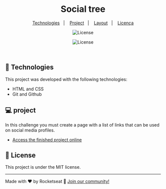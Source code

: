 <h1 align="center"> Social tree </h1>

<p align="center">
  <a href="#-tecnologias">Technologies</a>&nbsp;&nbsp;&nbsp;|&nbsp;&nbsp;&nbsp;
  <a href="#-projeto">Project</a>&nbsp;&nbsp;&nbsp;|&nbsp;&nbsp;&nbsp;
  <a href="#-layout">Layout</a>&nbsp;&nbsp;&nbsp;|&nbsp;&nbsp;&nbsp;
  <a href="#memo-licença">Licença</a>
</p>

<p align="center">
  <img alt="License" src="https://img.shields.io/static/v1?label=license&message=MIT&color=49AA26&labelColor=000000">
</p>

<p align="center">
  <img alt="License" src="https://efficient-sloth-d85.notion.site/image/https%3A%2F%2Fs3-us-west-2.amazonaws.com%2Fsecure.notion-static.com%2F3f36946e-eb0e-4fe4-9ce1-baf86fdf25d6%2FUntitled.png?table=block&id=993caa41-6233-4e36-9151-6f640426f24e&spaceId=08f749ff-d06d-49a8-a488-9846e081b224&width=2000&userId=&cache=v2">
</p>

<br>

## 🚀 Technologies

This project was developed with the following technologies:

- HTML and CSS
- Git and Github

## 💻 project

In this challenge you must create a page with a list of links that can be used on social media profiles.

- [Access the finished project online](https://efficient-sloth-d85.notion.site/b0b109c64d0a4a8eb4de547de18fa04d?v=dd9d2f6b0f6542d69807f41312f4116d)

## :memo: License

This project is under the MIT license.

---

Made with ♥ by Rocketseat :wave: [Join our community!](https://discord.gg/rocketseat)